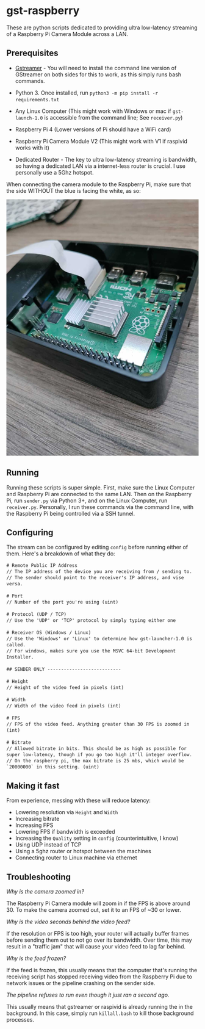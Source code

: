 # gst-raspberry

These are python scripts dedicated to providing ultra low-latency streaming of a Raspberry Pi Camera Module across a LAN. 

## Prerequisites
* [Gstreamer](https://gstreamer.freedesktop.org/documentation/installing/index.html?gi-language=c) - You will need to install the command line version of GStreamer on both sides for this to work, as this simply runs bash commands.

* Python 3. Once installed, run `python3 -m pip install -r requirements.txt`

* Any Linux Computer (This might work with Windows or mac if `gst-launch-1.0` is accessible from the command line; See `receiver.py`)

* Raspberry Pi 4 (Lower versions of Pi should have a WiFi card)

* Raspberry Pi Camera Module V2 (This might work with V1 if raspivid works with it)

* Dedicated Router - The key to ultra low-latency streaming is bandwidth, so having a dedicated LAN via a internet-less router is crucial. I use personally use a 5Ghz hotspot.

When connecting the camera module to the Raspberry Pi, make sure that the side WITHOUT the blue is facing the white, as so:

![portconnection](images/portconnection.jpg)


## Running
Running these scripts is super simple. First, make sure the Linux Computer and Raspberry Pi are connected to the same LAN. Then on the Raspberry Pi, run `sender.py` via Python 3+, and on the Linux Computer, run `receiver.py`. Personally, I run these commands via the command line, with the Raspberry Pi being controlled via a SSH tunnel.

## Configuring
The stream can be configured by editing `config` before running either of them. Here's a breakdown of what they do:

  ```
  # Remote Public IP Address
  // The IP address of the device you are receiving from / sending to.
  // The sender should point to the receiver's IP address, and vise versa.
  
  # Port
  // Number of the port you're using (uint)

  # Protocol (UDP / TCP)
  // Use the 'UDP' or 'TCP' protocol by simply typing either one
  
  # Receiver OS (Windows / Linux)
  // Use the 'Windows' or 'Linux' to determine how gst-launcher-1.0 is called. 
  // For windows, makes sure you use the MSVC 64-bit Development Installer. 

  ## SENDER ONLY ---------------------------

  # Height
  // Height of the video feed in pixels (int)

  # Width
  // Width of the video feed in pixels (int)

  # FPS
  // FPS of the video feed. Anything greater than 30 FPS is zoomed in (int)

  # Bitrate
  // Allowed bitrate in bits. This should be as high as possible for super low-latency, though if you go too high it'll integer overflow. 
  // On the raspberry pi, the max bitrate is 25 mbs, which would be `20000000` in this setting. (uint)
  ```

## Making it fast
From experience, messing with these will reduce latency:
* Lowering resolution via `Height` and `Width`
* Increasing bitrate
* Increasing FPS
* Lowering FPS if bandwidth is exceeded
* Increasing the `Quality` setting in `config` (counterintuitive, I know)
* Using UDP instead of TCP
* Using a 5ghz router or hotspot between the machines
* Connecting router to Linux machine via ethernet 


## Troubleshooting

*Why is the camera zoomed in?*

The Raspberry Pi Camera module will zoom in if the FPS is above around 30. To make the camera zoomed out, set it to an FPS of ~30 or lower.

*Why is the video seconds behind the video feed?*

If the resolution or FPS is too high, your router will actually buffer frames before sending them out to not go over its bandwidth. Over time, this may result in a "traffic jam" that will cause your video feed to lag far behind.

*Why is the feed frozen?*

If the feed is frozen, this usually means that the computer that's running the receiving script has stopped receiving video from the Raspberry Pi due to network issues or the pipeline crashing on the sender side. 

*The pipeline refuses to run even though it just ran a second ago.*

This usually means that gstreamer or raspivid is already running the in the background. In this case, simply run `killall.bash` to kill those background processes.

